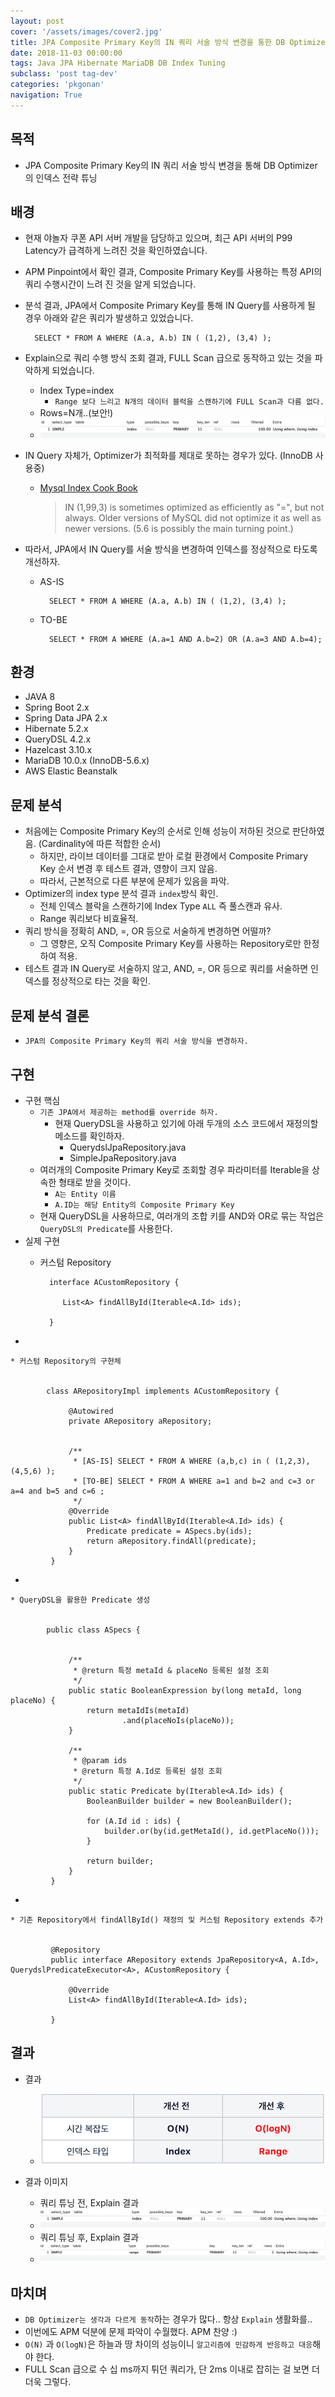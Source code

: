 ```yaml
---
layout: post
cover: '/assets/images/cover2.jpg'
title: JPA Composite Primary Key의 IN 쿼리 서술 방식 변경을 통한 DB Optimizer 인덱스 전략 튜닝
date: 2018-11-03 00:00:00
tags: Java JPA Hibernate MariaDB DB Index Tuning
subclass: 'post tag-dev'
categories: 'pkgonan' 
navigation: True
---
```


## 목적
* JPA Composite Primary Key의 IN 쿼리 서술 방식 변경을 통해 DB Optimizer의 인덱스 전략 튜닝


## 배경
* 현재 야놀자 쿠폰 API 서버 개발을 담당하고 있으며, 최근 API 서버의 P99 Latency가 급격하게 느려진 것을 확인하였습니다.
* APM Pinpoint에서 확인 결과, Composite Primary Key를 사용하는 특정 API의 쿼리 수행시간이 느려 진 것을 알게 되었습니다.
* 분석 결과, JPA에서 Composite Primary Key를 통해 IN Query를 사용하게 될 경우 아래와 같은 쿼리가 발생하고 있었습니다.


        SELECT * FROM A WHERE (A.a, A.b) IN ( (1,2), (3,4) );


* Explain으로 쿼리 수행 방식 조회 결과, FULL Scan 급으로 동작하고 있는 것을 파악하게 되었습니다.
    * Index Type=index
        * `Range 보다 느리고 N개의 데이터 블럭을 스캔하기에 FULL Scan과 다름 없다.`
    * Rows=N개..(보안!)
    * ![Explain 결과](/assets/images/post/JPA_Composite_Key_Query_Explain_Analysis_Result.png)
* IN Query 자체가, Optimizer가 최적화를 제대로 못하는 경우가 있다. (InnoDB 사용중)
    * [Mysql Index Cook Book](http://mysql.rjweb.org/doc.php/index_cookbook_mysql)

        >IN (1,99,3) is sometimes optimized as efficiently as "=", but not always. Older versions of MySQL did not optimize it as well as newer versions. (5.6 is possibly the main turning point.)
        
        
* 따라서, JPA에서 IN Query를 서술 방식을 변경하여 인덱스를 정상적으로 타도록 개선하자.
    

    * AS-IS
    
            SELECT * FROM A WHERE (A.a, A.b) IN ( (1,2), (3,4) );
            
    * TO-BE
        
            SELECT * FROM A WHERE (A.a=1 AND A.b=2) OR (A.a=3 AND A.b=4);


## 환경
* JAVA 8
* Spring Boot 2.x
* Spring Data JPA 2.x
* Hibernate 5.2.x
* QueryDSL 4.2.x
* Hazelcast 3.10.x
* MariaDB 10.0.x (InnoDB-5.6.x)
* AWS Elastic Beanstalk


## 문제 분석
* 처음에는 Composite Primary Key의 순서로 인해 성능이 저하된 것으로 판단하였음. (Cardinality에 따른 적합한 순서)
    * 하지만, 라이브 데이터를 그대로 받아 로컬 환경에서 Composite Primary Key 순서 변경 후 테스트 결과, 영향이 크지 않음.
    * 따라서, 근본적으로 다른 부분에 문제가 있음을 파악.
* Optimizer의 index type 분석 결과 `index`방식 확인.
    * 전체 인덱스 블락을 스캔하기에 Index Type `ALL` 즉 풀스캔과 유사.
    * Range 쿼리보다 비효율적.
* 쿼리 방식을 정확히 AND, =, OR 등으로 서술하게 변경하면 어떨까?
    * 그 영향은, 오직 Composite Primary Key를 사용하는 Repository로만 한정하여 적용.
* 테스트 결과 IN Query로 서술하지 않고, AND, =, OR 등으로 쿼리를 서술하면 인덱스를 정상적으로 타는 것을 확인.


## 문제 분석 결론
* `JPA의 Composite Primary Key의 쿼리 서술 방식을 변경하자.`


## 구현
* 구현 핵심
    * `기존 JPA에서 제공하는 method를 override 하자.`
        * 현재 QueryDSL을 사용하고 있기에 아래 두개의 소스 코드에서 재정의할 메소드를 확인하자.
            * QuerydslJpaRepository.java
            * SimpleJpaRepository.java
    * 여러개의 Composite Primary Key로 조회할 경우 파라미터를 Iterable을 상속한 형태로 받을 것이다.
        * `A는 Entity 이름`
        * `A.ID는 해당 Entity의 Composite Primary Key`
    * 현재 QueryDSL을 사용하므로, 여러개의 조합 키를 AND와 OR로 묶는 작업은 `QueryDSL의 Predicate`를 사용한다.
* 실제 구현
    * 커스텀 Repository
    
        
            interface ACustomRepository {
          
               List<A> findAllById(Iterable<A.Id> ids);
          
            } 
-

    * 커스텀 Repository의 구현체


            class ARepositoryImpl implements ACustomRepository {
             
                 @Autowired
                 private ARepository aRepository;
            
            
                 /**
                  * [AS-IS] SELECT * FROM A WHERE (a,b,c) in ( (1,2,3), (4,5,6) );
                  * [TO-BE] SELECT * FROM A WHERE a=1 and b=2 and c=3 or a=4 and b=5 and c=6 ;
                  */
                 @Override
                 public List<A> findAllById(Iterable<A.Id> ids) {
                     Predicate predicate = ASpecs.by(ids);
                     return aRepository.findAll(predicate);
                 }
             } 
-

    * QueryDSL을 활용한 Predicate 생성
    
    
            public class ASpecs {
 
            
                 /**
                  * @return 특정 metaId & placeNo 등록된 설정 조회
                  */
                 public static BooleanExpression by(long metaId, long placeNo) {
                     return metaIdIs(metaId)
                             .and(placeNoIs(placeNo));
                 }
            
                 /**
                  * @param ids
                  * @return 특정 A.Id로 등록된 설정 조회
                  */
                 public static Predicate by(Iterable<A.Id> ids) {
                     BooleanBuilder builder = new BooleanBuilder();
            
                     for (A.Id id : ids) {
                         builder.or(by(id.getMetaId(), id.getPlaceNo()));
                     }
            
                     return builder;
                 }
             } 
-

    * 기존 Repository에서 findAllById() 재정의 및 커스텀 Repository extends 추가
    
    
             @Repository
             public interface ARepository extends JpaRepository<A, A.Id>, QuerydslPredicateExecutor<A>, ACustomRepository {
            
                 @Override
                 List<A> findAllById(Iterable<A.Id> ids);
            
             }
    


## 결과
* 결과
    * ![JPA Composite Primary Key의 IN 쿼리 서술 방식 변경을 통한 DB Optimizer의 인덱스 전략 튜닝 결과](/assets/images/post/JPA_Composite_Key_Tunning_Total_Result.png)


* 결과 이미지 
    * 쿼리 튜닝 전, Explain 결과
    * ![쿼리 튜닝 전, Explain 결과](/assets/images/post/JPA_Composite_Key_Tunning_Before.png)
    * 쿼리 튜닝 후, Explain 결과
    * ![쿼리 튜닝 후, Explain 결과](/assets/images/post/JPA_Composite_Key_Tunning_After.png)


## 마치며
* `DB Optimizer는 생각과 다르게 동작`하는 경우가 많다.. 항상 `Explain` 생활화를..
* 이번에도 APM 덕분에 문제 파악이 수월했다. APM 찬양  :) 
* `O(N)` 과 `O(logN)`은 하늘과 땅 차이의 성능이니 `알고리즘에 민감하게 반응하고 대응`해야 한다.
* FULL Scan 급으로 수 십 ms까지 튀던 쿼리가, 단 2ms 이내로 잡히는 걸 보면 더더욱 그렇다.